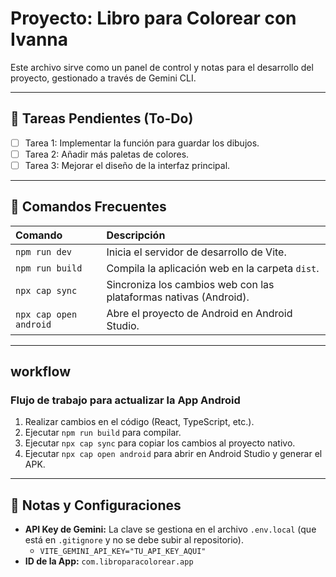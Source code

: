 # Proyecto: Libro para Colorear con Ivanna

Este archivo sirve como un panel de control y notas para el desarrollo del proyecto, gestionado a través de Gemini CLI.

---

## 📝 Tareas Pendientes (To-Do)

- [ ] Tarea 1: Implementar la función para guardar los dibujos.
- [ ] Tarea 2: Añadir más paletas de colores.
- [ ] Tarea 3: Mejorar el diseño de la interfaz principal.

---

## 🚀 Comandos Frecuentes

| Comando | Descripción |
| :--- | :--- |
| `npm run dev` | Inicia el servidor de desarrollo de Vite. |
| `npm run build` | Compila la aplicación web en la carpeta `dist`. |
| `npx cap sync` | Sincroniza los cambios web con las plataformas nativas (Android). |
| `npx cap open android` | Abre el proyecto de Android en Android Studio. |

---

##  workflow
### Flujo de trabajo para actualizar la App Android

1.  Realizar cambios en el código (React, TypeScript, etc.).
2.  Ejecutar `npm run build` para compilar.
3.  Ejecutar `npx cap sync` para copiar los cambios al proyecto nativo.
4.  Ejecutar `npx cap open android` para abrir en Android Studio y generar el APK.

---

## 📌 Notas y Configuraciones

-   **API Key de Gemini:** La clave se gestiona en el archivo `.env.local` (que está en `.gitignore` y no se debe subir al repositorio).
    -   `VITE_GEMINI_API_KEY="TU_API_KEY_AQUI"`
-   **ID de la App:** `com.libroparacolorear.app`

